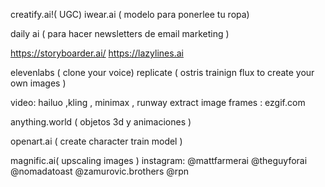 creatify.ai!( UGC) 
iwear.ai ( modelo para ponerlee tu ropa)

daily ai ( para hacer newsletters de email marketing ) 

https://storyboarder.ai/
https://lazylines.ai

elevenlabs ( clone your voice)
replicate ( ostris trainign flux to create your own images )

video: hailuo ,kling , minimax , runway
extract image frames : ezgif.com

anything.world ( objetos 3d y animaciones )

openart.ai ( create character train model )

magnific.ai( upscaling images )
instagram:
@mattfarmerai
@theguyforai
@nomadatoast
@zamurovic.brothers
@rpn
